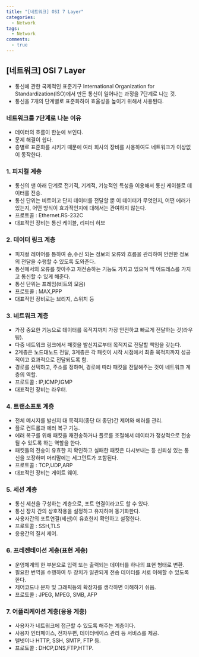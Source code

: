 ```yaml
---
title: "[네트워크] OSI 7 Layer"
categories:
  - Network
tags:
  - Network
comments:
  - true
---
```

## [네트워크] OSI 7 Layer
* 통신에 관한 국제적인 표준기구 International Organization for Standardization(ISO)에서 만든 통신이 일어나는 과정을 7단계로 나눈 것.
* 통신을 7개의 단계별로 표준화하여 효율성을 높이기 위해서 사용된다.

### 네트워크를 7단계로 나눈 이유
* 데이터의 흐름이 한눈에 보인다.
* 문제 해결이 쉽다.
* 층별로 표준화를 시키기 때문에 여러 회사의 장비를 사용하여도 네트워크가 이상없이 동작한다.

### 1. 피지컬 계층
* 통신의 맨 아래 단계로 전기적, 기계적, 기능적인 특성을 이용해서 통신 케이블로 데이터를 전송.
* 통신 단위는 비트이고 단지 데이터를 전달할 뿐 이 데이터가 무엇인지, 어떤 에러가 있는지, 어떤 방식이 효과적인지에 대해서는 관여하지 않는다.
* 프로토콜 : Ethernet.RS-232C
* 대표적인 장비는 통신 케이블, 리피터 허브

### 2. 데이터 링크 계층
* 피지컬 레이어를 통하여 송,수신 되는 정보의 오류와 흐름을 관리하여 안전한 정보의 전달을 수행할 수 있도록 도와준다.
* 통신에서의 오류를 찾아주고 재전송하는 기능도 가지고 있으며 맥 어드레스를 가지고 통신할 수 있게 해준다.
* 통신 단위는 프레임(비트의 모음)
* 프로토콜 : MAX,PPP
* 대표적인 장비로는 브리지, 스위치 등

### 3. 네트워크 계층
* 가장 중요한 기능으로 데이터를 목적지까지 가장 안전하고 빠르게 전달하는 것(라우팅).
* 다중 네트워크 링크에서 패킷을 발신지로부터 목적지로 전달할 책임을 갖는다.
* 2계층은 노드대노드 전달, 3계층은 각 패킷이 시작 시점에서 최종 목적지까지 성공적이고 효과적으로 전달되도록 함.
* 경로를 선택하고, 주소를 정하며, 경로에 따라 패킷을 전달해주는 것이 네트워크 계층의 역할.
* 프로토콜 : IP,ICMP,IGMP
* 대표적인 장비는 라우터.

### 4. 트랜소프토 계층
* 전체 메시지를 발신지 대 목적지(종단 대 종단)간 제어와 에러를 관리.
* 플로 컨트롤과 에러 복구 기능.
* 에러 복구를 위해 패킷을 재전송하거나 플로를 조절해서 데이터가 정상적으로 전송될 수 있도록 하는 역할을 한다.
* 패킷들의 전송이 유효한 지 확인하고 실패한 패킷은 다시보내는 등 신뢰성 있는 통신을 보장하며 머리말에는 세그먼트가 포함된다.
* 프로토콜 : TCP,UDP,ARP
* 대표적인 장비는 게이트 웨이.

### 5. 세션 계층
* 통신 세션을 구성하는 계층으로, 포트 연결이라고도 할 수 있다.
* 통신 장치 간의 상호작용을 설정하고 유지하며 동기화한다.
* 사용자간의 포트연결(세션)이 유효한지 확인하고 설정한다.
* 프로토콜 : SSH,TLS
* 응용간의 질서 제어.

### 6. 프레젠테이션 계층(표현 계층)
* 운영체계의 한 부분으로 입력 또는 출력되는 데이터를 하나의 표현 형태로 변환.
* 필요한 번역을 수행하여 두 장치가 일관되게 전송 데이터를 서로 이해할 수 있도록 한다.
* 제어코드나 문자 및 그래픽등의 확장자를 생각하면 이해하기 쉬움.
* 프로토콜 : JPEG, MPEG, SMB, AFP

### 7. 어플리케이션 계층(응용 계층)
* 사용자가 네트워크에 접근할 수 있도록 해주는 계층이다.
* 사용자 인터페이스, 전자우편, 데이터베이스 관리 등 서비스를 제공.
* 텔넷이나 HTTP, SSH, SMTP, FTP 등.
* 프로토콜 : DHCP,DNS,FTP,HTTP.

